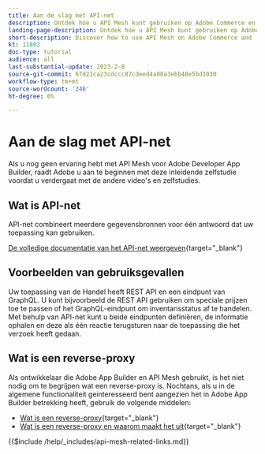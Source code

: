 ```yaml
---
title: Aan de slag met API-net
description: Ontdek hoe u API Mesh kunt gebruiken op Adobe Commerce en [!DNL Adobe App Builder]. Meer informatie over het installeren van Adobe App Builder, het werken met projecten, het maken van een grafische reverse-proxy en nog veel meer.
landing-page-description: Ontdek hoe u API Mesh kunt gebruiken op Adobe Commerce en [!DNL Adobe App Builder]. Leer over het installeren van Adobe IO, het werken met projecten, het creëren van een grafisch omgekeerde volmacht en veel meer.
short-description: Discover how to use API Mesh on Adobe Commerce and [!DNL Adobe App Builder]. Learn about installing Adobe IO, working with projects, creating a graphql reverse proxy and much more.
kt: 11802
doc-type: tutorial
audience: all
last-substantial-update: 2023-2-8
source-git-commit: 67d21ca23cdccc87cdeed4a08a3ebb48e5bd1030
workflow-type: tm+mt
source-wordcount: '246'
ht-degree: 0%

---
```


# Aan de slag met API-net

Als u nog geen ervaring hebt met API Mesh voor Adobe Developer App Builder, raadt Adobe u aan te beginnen met deze inleidende zelfstudie voordat u verdergaat met de andere video&#39;s en zelfstudies.

## Wat is API-net

API-net combineert meerdere gegevensbronnen voor één antwoord dat uw toepassing kan gebruiken.

[De volledige documentatie van het API-net weergeven](https://developer.adobe.com/graphql-mesh-gateway/gateway/overview/){target="_blank"}

## Voorbeelden van gebruiksgevallen

Uw toepassing van de Handel heeft REST API en een eindpunt van GraphQL. U kunt bijvoorbeeld de REST API gebruiken om speciale prijzen toe te passen of het GraphQL-eindpunt om inventarisstatus af te handelen. Met behulp van API-net kunt u beide eindpunten definiëren, de informatie ophalen en deze als één reactie terugsturen naar de toepassing die het verzoek heeft gedaan.

## Wat is een reverse-proxy

Als ontwikkelaar die Adobe App Builder en API Mesh gebruikt, is het niet nodig om te begrijpen wat een reverse-proxy is. Nochtans, als u in de algemene functionaliteit geinteresseerd bent aangezien het in Adobe App Builder betrekking heeft, gebruik de volgende middelen:

* [Wat is een reverse-proxy](https://www.imperva.com/learn/performance/reverse-proxy/){target="_blank"}
* [Wat is een reverse-proxy en waarom maakt het uit](https://blog.hubspot.com/website/reverse-proxy){target="_blank"}

{{$include /help/_includes/api-mesh-related-links.md}}
